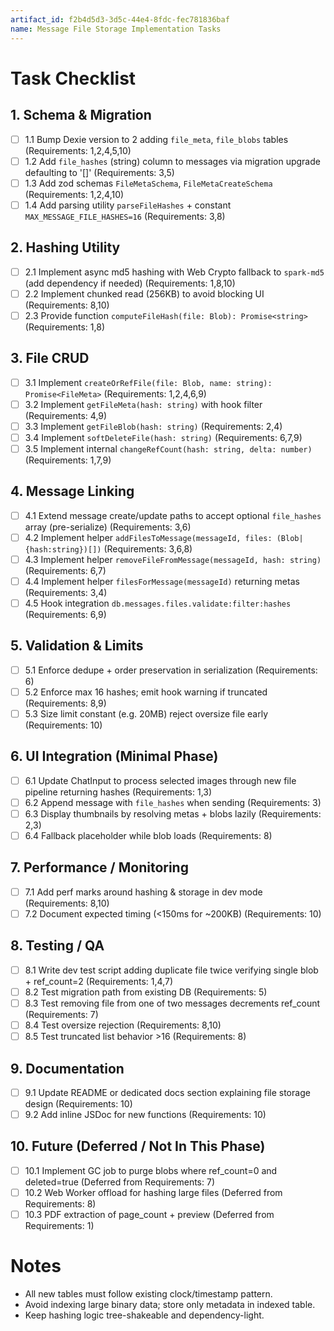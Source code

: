 ```yaml
---
artifact_id: f2b4d5d3-3d5c-44e4-8fdc-fec781836baf
name: Message File Storage Implementation Tasks
---
```


# Task Checklist

## 1. Schema & Migration

-   [ ] 1.1 Bump Dexie version to 2 adding `file_meta`, `file_blobs` tables (Requirements: 1,2,4,5,10)
-   [ ] 1.2 Add `file_hashes` (string) column to messages via migration upgrade defaulting to '[]' (Requirements: 3,5)
-   [ ] 1.3 Add zod schemas `FileMetaSchema`, `FileMetaCreateSchema` (Requirements: 1,2,4,10)
-   [ ] 1.4 Add parsing utility `parseFileHashes` + constant `MAX_MESSAGE_FILE_HASHES=16` (Requirements: 3,8)

## 2. Hashing Utility

-   [ ] 2.1 Implement async md5 hashing with Web Crypto fallback to `spark-md5` (add dependency if needed) (Requirements: 1,8,10)
-   [ ] 2.2 Implement chunked read (256KB) to avoid blocking UI (Requirements: 8,10)
-   [ ] 2.3 Provide function `computeFileHash(file: Blob): Promise<string>` (Requirements: 1,8)

## 3. File CRUD

-   [ ] 3.1 Implement `createOrRefFile(file: Blob, name: string): Promise<FileMeta>` (Requirements: 1,2,4,6,9)
-   [ ] 3.2 Implement `getFileMeta(hash: string)` with hook filter (Requirements: 4,9)
-   [ ] 3.3 Implement `getFileBlob(hash: string)` (Requirements: 2,4)
-   [ ] 3.4 Implement `softDeleteFile(hash: string)` (Requirements: 6,7,9)
-   [ ] 3.5 Implement internal `changeRefCount(hash: string, delta: number)` (Requirements: 1,7,9)

## 4. Message Linking

-   [ ] 4.1 Extend message create/update paths to accept optional `file_hashes` array (pre-serialize) (Requirements: 3,6)
-   [ ] 4.2 Implement helper `addFilesToMessage(messageId, files: (Blob|{hash:string})[])` (Requirements: 3,6,8)
-   [ ] 4.3 Implement helper `removeFileFromMessage(messageId, hash: string)` (Requirements: 6,7)
-   [ ] 4.4 Implement helper `filesForMessage(messageId)` returning metas (Requirements: 3,4)
-   [ ] 4.5 Hook integration `db.messages.files.validate:filter:hashes` (Requirements: 6,9)

## 5. Validation & Limits

-   [ ] 5.1 Enforce dedupe + order preservation in serialization (Requirements: 6)
-   [ ] 5.2 Enforce max 16 hashes; emit hook warning if truncated (Requirements: 8,9)
-   [ ] 5.3 Size limit constant (e.g. 20MB) reject oversize file early (Requirements: 10)

## 6. UI Integration (Minimal Phase)

-   [ ] 6.1 Update ChatInput to process selected images through new file pipeline returning hashes (Requirements: 1,3)
-   [ ] 6.2 Append message with `file_hashes` when sending (Requirements: 3)
-   [ ] 6.3 Display thumbnails by resolving metas + blobs lazily (Requirements: 2,3)
-   [ ] 6.4 Fallback placeholder while blob loads (Requirements: 8)

## 7. Performance / Monitoring

-   [ ] 7.1 Add perf marks around hashing & storage in dev mode (Requirements: 8,10)
-   [ ] 7.2 Document expected timing (<150ms for ~200KB) (Requirements: 10)

## 8. Testing / QA

-   [ ] 8.1 Write dev test script adding duplicate file twice verifying single blob + ref_count=2 (Requirements: 1,4,7)
-   [ ] 8.2 Test migration path from existing DB (Requirements: 5)
-   [ ] 8.3 Test removing file from one of two messages decrements ref_count (Requirements: 7)
-   [ ] 8.4 Test oversize rejection (Requirements: 8,10)
-   [ ] 8.5 Test truncated list behavior >16 (Requirements: 8)

## 9. Documentation

-   [ ] 9.1 Update README or dedicated docs section explaining file storage design (Requirements: 10)
-   [ ] 9.2 Add inline JSDoc for new functions (Requirements: 10)

## 10. Future (Deferred / Not In This Phase)

-   [ ] 10.1 Implement GC job to purge blobs where ref_count=0 and deleted=true (Deferred from Requirements: 7)
-   [ ] 10.2 Web Worker offload for hashing large files (Deferred from Requirements: 8)
-   [ ] 10.3 PDF extraction of page_count + preview (Deferred from Requirements: 1)

# Notes

-   All new tables must follow existing clock/timestamp pattern.
-   Avoid indexing large binary data; store only metadata in indexed table.
-   Keep hashing logic tree-shakeable and dependency-light.
